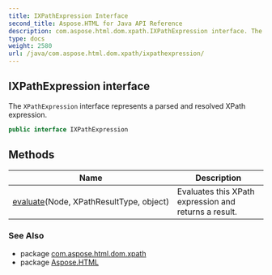 ```yaml
---
title: IXPathExpression Interface
second_title: Aspose.HTML for Java API Reference
description: com.aspose.html.dom.xpath.IXPathExpression interface. The XPathExpression interface represents a parsed and resolved XPath expression
type: docs
weight: 2580
url: /java/com.aspose.html.dom.xpath/ixpathexpression/
---
```

## IXPathExpression interface

The `XPathExpression` interface represents a parsed and resolved XPath expression.

```java
public interface IXPathExpression
```

## Methods

| Name | Description |
| --- | --- |
| [evaluate](../../com.aspose.html.dom.xpath/ixpathexpression/evaluate/)(Node, XPathResultType, object) | Evaluates this XPath expression and returns a result. |

### See Also

* package [com.aspose.html.dom.xpath](../../com.aspose.html.dom.xpath/)
* package [Aspose.HTML](../../)
